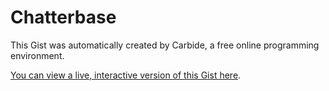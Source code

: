 # Chatterbase

<!--STATE-- {"kernel_name":"shoelace/meta","cells":[{"probes":[{"start":1763,"end":2054,"id":"&c6h182","value_dump":{"preview":"\"\\n\\norganizer:\\n  W...!\\n\"","value":"\n\norganizer:\n  Who has suggestions for book ideas for our meeting on {date}?\n\nmembers:\n  @organizer What about {bookIdea | bookIdea}?\n\n-- 4 days --\n\norganizer:\n  Great, lets all read {book | bookIdea} for {date}. Who's [attending]?\n\n-- 4 days --\n\norganizer:\n  @attending see you all soon!\n"},"autoshowable":true,"autoexpandable":false},{"start":2247,"end":2274,"id":"&btxhpa","expanded":true,"expanded_set":true,"value_dump":null,"autoshowable":true,"autoexpandable":false},{"start":2506,"end":2678,"id":"&k4bfff","value_dump":null,"autoshowable":true,"autoexpandable":false},{"start":2680,"end":2721,"id":"&9h3puy","value_dump":{"preview":"[Object]","value":[{"id":"draft-0-joe","cue":{"id":0,"conditions":{"organizer":"exists"},"senders":["organizer"],"recipients":[],"text":"Who has suggestions for book ideas for our meeting on {date}?","casts":[],"isDraft":true},"groupId":"group1","threadId":"thread1"}]},"autoshowable":true,"autoexpandable":false},{"start":2746,"end":2787,"id":"&7e3ueh","expanded":true,"expanded_set":true,"value_dump":null,"autoshowable":true,"autoexpandable":false},{"start":3261,"end":3439,"id":"&qbkkif","expanded":true,"expanded_set":true,"value_dump":null,"autoshowable":true,"autoexpandable":false},{"start":3560,"end":3631,"id":"&gcbuov","value_dump":{"value":{"id":"group1","members":{"joe":{"uid":"joe","displayName":"Joe E"}}},"preview":"{id, members}"},"autoshowable":true,"autoexpandable":false},{"start":3653,"end":3782,"id":"&rfyyp3","value_dump":{"value":{"id":"example01","text":"Hello there buddy","from":"joe","senders":["organizer"],"casts":["alpha","beta"]},"preview":"{id, text, from, sen...}"},"autoshowable":true,"autoexpandable":false},{"start":3791,"end":4041,"id":"&m5dxxd","value_dump":null,"autoshowable":true,"autoexpandable":false},{"start":4164,"end":4203,"id":"&pvogpr","value_dump":{"preview":"{example01}","value":{"example01":{"id":"example01","text":"Hello there buddy","from":"joe","senders":["organizer"],"casts":["alpha","beta"]}}},"autoshowable":true,"autoexpandable":false},{"start":4227,"end":4264,"id":"&eojhxv","value_dump":null,"autoshowable":true,"autoexpandable":false},{"start":4273,"end":4320,"id":"&n1q25g","value_dump":null,"autoshowable":true,"autoexpandable":false},{"start":4453,"end":4459,"id":"&dlqccv","expanded":true,"expanded_set":true,"value_dump":null,"autoshowable":true,"autoexpandable":true}],"id":"scratch0","name":"example.js"},{"probes":[],"id":"&x0t4o7","name":"styles.css"},{"probes":[],"id":"&x8t90a","name":"MessageComposer.jsx"},{"probes":[],"id":"&hd4fr7","name":"suggestions.js"},{"probes":[],"id":"&1mawis","name":"MessageView.jsx"},{"probes":[],"id":"&b715ci","name":"GroupFeed.jsx"},{"probes":[{"start":125,"end":149,"id":"&jgx9ho","value_dump":{"value":"([a-zA-Z][a-zA-Z0-9]*)","preview":"\"([a-zA-Z][a-zA-Z0-9]*)\""},"autoshowable":true,"autoexpandable":false},{"start":167,"end":192,"id":"&paef2v","value_dump":{"value":"(@[a-zA-Z][a-zA-Z0-9]*)","preview":"\"(@[a-zA-Z][a-zA-Z0-9]*)\""},"autoshowable":true,"autoexpandable":false},{"start":210,"end":259,"id":"&upom24","value_dump":{"value":"(([0-9]+)\\s*(min|minutes|m|days|d|day|minute))","preview":"\"(([0-9]+)\\\\s*(min|m...))\""},"autoshowable":true,"autoexpandable":false},{"start":277,"end":287,"id":"&3ys7rg","value_dump":{"value":"([0-9]+)","preview":"\"([0-9]+)\""},"autoshowable":true,"autoexpandable":false},{"start":305,"end":321,"id":"&vsrxe8","value_dump":null,"autoshowable":true,"autoexpandable":false},{"start":344,"end":370,"id":"&x09bp3","value_dump":{"preview":"\"(([a-zA-Z][a-zA-Z0-...)))\"","value":"(([a-zA-Z][a-zA-Z0-9]*)|(([0-9]+)\\s*(min|minutes|m|days|d|day|minute)))"},"autoshowable":true,"autoexpandable":false},{"start":389,"end":427,"id":"&ejfkv5","value_dump":{"preview":"\"(([a-zA-Z][a-zA-Z0-...))*)\"","value":"(([a-zA-Z][a-zA-Z0-9]*)(,\\s*([a-zA-Z][a-zA-Z0-9]*))*)"},"autoshowable":true,"autoexpandable":false},{"start":445,"end":483,"id":"&uhmmhq","value_dump":null,"autoshowable":true,"autoexpandable":false},{"start":507,"end":555,"id":"&wxgugs","value_dump":{"preview":"\"((([a-zA-Z][a-zA-Z0...))*)\"","value":"((([a-zA-Z][a-zA-Z0-9]*)|(([0-9]+)\\s*(min|minutes|m|days|d|day|minute)))(,\\s*(([a-zA-Z][a-zA-Z0-9]*)|(([0-9]+)\\s*(min|minutes|m|days|d|day|minute))))*)"},"autoshowable":true,"autoexpandable":false},{"start":574,"end":587,"id":"&jfq2gj","value_dump":null,"autoshowable":true,"autoexpandable":false},{"start":605,"end":623,"id":"&tvmpoq","value_dump":null,"autoshowable":true,"autoexpandable":false},{"start":641,"end":688,"id":"&vhwucl","value_dump":null,"autoshowable":true,"autoexpandable":false},{"start":706,"end":747,"id":"&91c3ix","value_dump":null,"autoshowable":true,"autoexpandable":false},{"start":765,"end":799,"id":"&o7jx1m","value_dump":null,"autoshowable":true,"autoexpandable":false},{"start":817,"end":870,"id":"&a7c2ia","value_dump":null,"autoshowable":true,"autoexpandable":false},{"start":1535,"end":1557,"id":"&ivj284","expanded":true,"visible":true,"visible_set":true,"value_dump":null,"autoshowable":false,"autoexpandable":false},{"start":924,"end":3660,"id":"&2yi6cl","value_dump":null,"autoshowable":true,"autoexpandable":true}],"id":"&0xxct1","name":"parser.js"},{"probes":[],"id":"&ndk7td","name":"App.jsx"},{"probes":[],"id":"&mjqdvv","name":"storage.js"},{"probes":[],"id":"&glwgqe","name":"GroupsList.jsx"}],"kernel":null,"selections":[{"head":{"line":568,"ch":0},"anchor":{"line":568,"ch":0}}],"title":"Chatterbase","last_saved":"2016-09-05T18:35:55.833Z","last_saved_gist":null} -->

This Gist was automatically created by Carbide, a free online programming environment.

[You can view a live, interactive version of this Gist here](http://alpha.trycarbide.com/@jxe/6d5e19369ddb9cc4728510e11a3f7586).